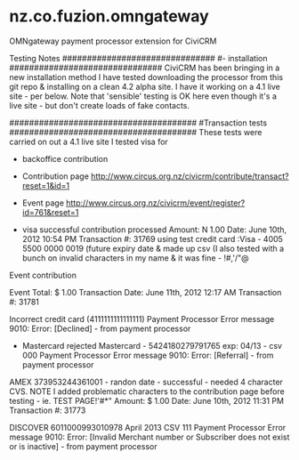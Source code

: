 nz.co.fuzion.omngateway
=======================

OMNgateway payment processor extension for CiviCRM

Testing Notes
###############################
#- installation
###############################
CiviCRM has been bringing in a new installation method
I have tested downloading the processor from this git repo & installing on a clean 4.2 alpha site. 
I have it working on a 4.1 live site - per below. Note that 'sensible' testing is OK here even though it's a live
site - but don't create loads of fake contacts.

######################################
#Transaction tests
######################################
These tests were carried on out a 4.1 live site
I tested visa for 
- backoffice contribution
- Contribution page http://www.circus.org.nz/civicrm/contribute/transact?reset=1&id=1
- Event page http://www.circus.org.nz/civicrm/event/register?id=761&reset=1

                       
- visa
successful contribution processed
Amount: N 1.00
Date: June 10th, 2012 10:54 PM
Transaction #: 31769
using test credit card :Visa - 4005 5500 0000 0019 (future expiry date & made up csv
(I also tested with a bunch on invalid characters in my name & it was fine - !#,'/\"@

Event contribution 

Event Total:  $ 1.00
Transaction Date: June 11th, 2012 12:17 AM
Transaction #: 31781 

Incorrect credit card (4111111111111111)
Payment Processor Error message
9010: Error: [Declined] - from payment processor 

- Mastercard rejected
Mastercard - 5424180279791765 exp: 04/13 - csv 000
Payment Processor Error message
9010: Error: [Referral] - from payment processor 

AMEX
373953244361001 - randon date - successful - needed 4 character CVS.
NOTE I added problematic characters to the contribution page before testing - ie. TEST PAGE!'#*"
Amount: $ 1.00
Date: June 10th, 2012 11:31 PM
Transaction #: 31773

DISCOVER
6011000993010978 April 2013 CSV 111
Payment Processor Error message
9010: Error: [Invalid Merchant number or Subscriber does not exist or is inactive] - from payment processor 